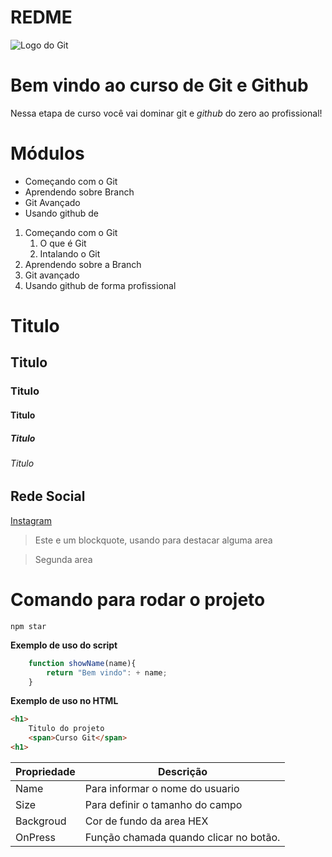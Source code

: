 # REDME

![Logo do Git](https://avatars.githubusercontent.com/u/18133?s=280&v=4)

# Bem vindo ao curso de Git e Github
Nessa etapa de curso você vai dominar git e *github* do zero ao profissional!

# Módulos
* Começando com o Git
* Aprendendo sobre Branch
* Git Avançado
* Usando github de 

1. Começando com o Git 
    1. O que é Git
    2. Intalando o Git
2. Aprendendo sobre a Branch
3. Git avançado
4. Usando github de forma profissional

# Titulo

## Titulo

### Titulo

#### Titulo

##### Titulo

###### Titulo

## Rede Social
[Instagram](https://www.instagram.com/joao_wasconcelos) 


>Este e um blockquote, usando para destacar alguma area 

> Segunda area 

# Comando para rodar o projeto
```
npm star
```

**Exemplo de uso do script**
```js
    function showName(name){
        return "Bem vindo": + name;
    }
```

**Exemplo de uso no HTML**
```html 
<h1>
    Titulo do projeto
    <span>Curso Git</span>
<h1>
```

Propriedade | Descrição |
------------|-----------
Name | Para informar o nome do usuario
Size | Para definir o tamanho do campo
Backgroud | Cor de fundo da area HEX
OnPress | Função chamada quando clicar no botão.